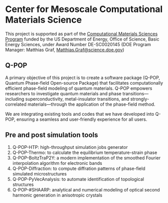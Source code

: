# Center for Mesoscale Computational Materials Science

This project is supported as part of the [Computational Materials Sciences Program](https://www.greencarcongress.com/2019/06/20190613-doe.html) funded by the US Department of Energy, Office of Science, Basic Energy Sciences, under Award Number DE-SC0020145 (DOE Program Manager: Matthias Graf, Matthias.Graf@science.doe.gov)

## Q-POP

A primary objective of this project is to create a software package (Q-POP, Quantum Phase-field Open-source Package) that facilitates computationally efficient phase-field modeling of quantum materials. Q-POP empowers researchers to investigate quantum materials and phase transitions—including superconductivity, metal-insulator transitions, and strongly-correlated materials—through the application of the phase-field method.

We are integrating existing tools and codes that we have developed into Q-POP, ensuring a seamless and user-friendly experience for all users.

## Pre and post simulation tools

1. Q-POP-HTP: high-throughput simulation jobs generator
1. Q-POP-Thermo: to calculate the equilibrium temperature-strain phase
2. Q-POP-BoltzTraP2Y: a modern implementation of the smoothed Fourier interpolation algorithm for electronic bands
3. Q-POP-Diffraction: to compute diffration patterns of phase-field simulated microstructures
4. Q-POP-PyVecAnalysis: to automate identification of topological structures
5. Q-POP-#SHAARP: analytical and numerical modeling of optical second harmonic generation in anisotropic crystals

